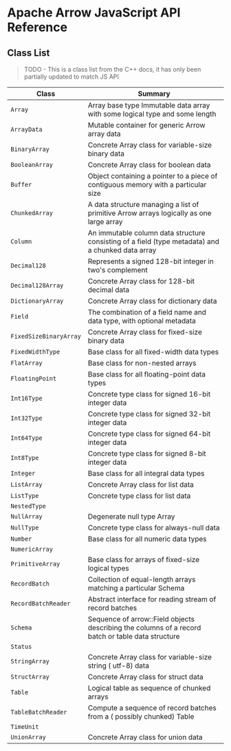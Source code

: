 # Apache Arrow JavaScript API Reference

## Class List

> TODO - This is a class list from the C++ docs, it has only been partially updated to match JS API

| Class             | Summary |
| ---               | ---     |
| `Array`           | Array base type Immutable data array with some logical type and some length |
| `ArrayData`       | Mutable container for generic Arrow array data  |
| `BinaryArray`     | Concrete Array class for variable-size binary data |
| `BooleanArray`    | Concrete Array class for boolean data  |
| `Buffer`          | Object containing a pointer to a piece of contiguous  memory with a particular size |
| `ChunkedArray`    | A data structure managing a list of primitive Arrow arrays logically as one large array |
| `Column`          | An immutable column data structure consisting of a field (type metadata) and a chunked data array |
| `Decimal128`      | Represents a signed 128-bit integer in two's  complement |
| `Decimal128Array` | Concrete Array class for 128-bit decimal data  |
| `DictionaryArray` | Concrete Array class for dictionary data  |
| `Field`           | The combination of a field name and data type, with  optional metadata |
| `FixedSizeBinaryArray` | Concrete Array class for fixed-size  binary data |
| `FixedWidthType`  | Base class for all fixed-width data types  |
| `FlatArray`       | Base class for non-nested arrays  |
| `FloatingPoint`   | Base class for all floating-point data types  |
| `Int16Type`       | Concrete type class for signed 16-bit integer data  |
| `Int32Type`       | Concrete type class for signed 32-bit integer data  |
| `Int64Type`       | Concrete type class for signed 64-bit integer data  |
| `Int8Type`        | Concrete type class for signed 8-bit integer data  |
| `Integer`         | Base class for all integral data types  |
| `ListArray`       | Concrete Array class for list data  |
| `ListType`        | Concrete type class for list data  |
| `NestedType`      | |
| `NullArray`       | Degenerate null type Array  |
| `NullType`        | Concrete type class for always-null data  |
| `Number`          | Base class for all numeric data types  |
| `NumericArray`    | |
| `PrimitiveArray`  | Base class for arrays of fixed-size logical  types |
| `RecordBatch`     | Collection of equal-length arrays matching a  particular Schema |
| `RecordBatchReader` | Abstract interface for reading stream of  record batches |
| `Schema`          | Sequence of arrow::Field objects describing the  columns of a record batch or table data structure |
| `Status`          | |
| `StringArray`     | Concrete Array class for variable-size string ( utf-8) data |
| `StructArray`     | Concrete Array class for struct data  |
| `Table`           | Logical table as sequence of chunked arrays  |
| `TableBatchReader` | Compute a sequence of record batches from a ( possibly chunked) Table |
| `TimeUnit`        | |
| `UnionArray`      | Concrete Array class for union data  |
